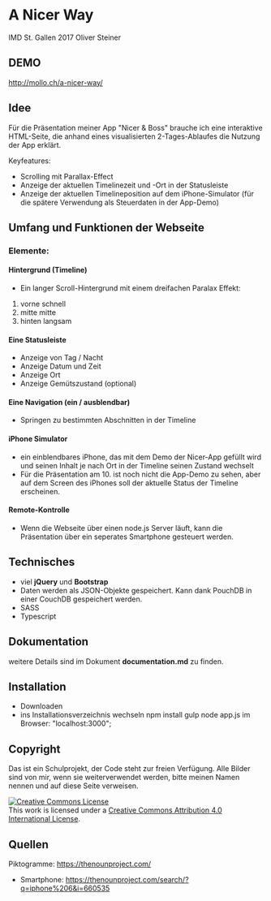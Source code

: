 # A Nicer Way
IMD St. Gallen 2017 
Oliver Steiner

## DEMO 
http://mollo.ch/a-nicer-way/


## Idee
Für die Präsentation meiner App "Nicer & Boss" brauche ich eine interaktive HTML-Seite, die anhand eines visualisierten 2-Tages-Ablaufes die Nutzung der App erklärt.


Keyfeatures:
 - Scrolling mit Parallax-Effect
 - Anzeige der aktuellen Timelinezeit und -Ort in der Statusleiste
 - Anzeige der aktuellen Timelineposition auf dem iPhone-Simulator  (für die spätere Verwendung als Steuerdaten in der App-Demo)


## Umfang und Funktionen der Webseite

### Elemente:
#### Hintergrund (Timeline)
  - Ein langer Scroll-Hintergrund mit einem dreifachen Paralax Effekt:
  1) vorne schnell
  2) mitte mitte
  3) hinten langsam
  
#### Eine Statusleiste
 - Anzeige von Tag / Nacht
 - Anzeige Datum und Zeit
 - Anzeige Ort
 - Anzeige Gemütszustand (optional)
    
#### Eine Navigation (ein / ausblendbar)
 - Springen zu bestimmten Abschnitten in der Timeline
    
#### iPhone Simulator
 - ein einblendbares iPhone, das mit dem Demo der Nicer-App gefüllt wird und seinen Inhalt je nach Ort in der Timeline seinen Zustand wechselt
 - Für die Präsentation am 10. ist noch nicht die App-Demo zu sehen, aber auf dem Screen des iPhones soll der aktuelle Status der Timeline erscheinen.

#### Remote-Kontrolle
- Wenn die Webseite über einen node.js Server läuft, kann die Präsentation über ein seperates Smartphone gesteuert werden.


 
 ## Technisches
 - viel **jQuery** und **Bootstrap**
 - Daten werden als JSON-Objekte gespeichert. Kann dank PouchDB in einer CouchDB gespeichert werden.
 - SASS
 - Typescript

## Dokumentation
 weitere Details sind im Dokument **documentation.md** zu finden.


 ## Installation
 - Downloaden
 - ins Installationsverzeichnis  wechseln
  npm install
  gulp
  node app.js
  im Browser: "localhost:3000";
  
 
 ## Copyright
 Das ist ein Schulprojekt, der Code steht zur freien Verfügung.
 Alle Bilder sind von mir, wenn sie weiterverwendet werden, bitte meinen Namen nennen und auf diese Seite verweisen.
 
<a rel="license" href="http://creativecommons.org/licenses/by/4.0/">
<img alt="Creative Commons License" style="border-width:0" src="https://i.creativecommons.org/l/by/4.0/88x31.png" /></a>
<br />This work is licensed under a <a rel="license" href="http://creativecommons.org/licenses/by/4.0/">Creative Commons Attribution 4.0 International License</a>.


## Quellen
Piktogramme: https://thenounproject.com/
 - Smartphone: https://thenounproject.com/search/?q=iphone%206&i=660535
